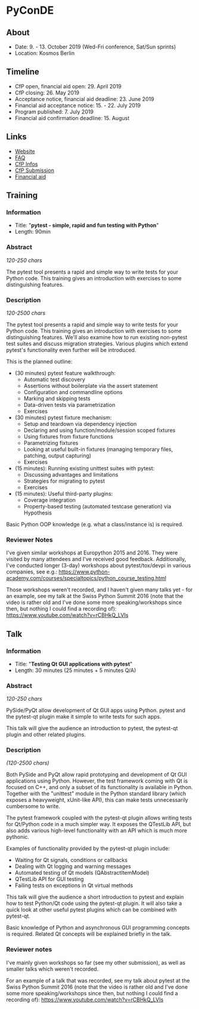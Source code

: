 # PyConDE

## About

- Date: 9. - 13. October 2019 (Wed-Fri conference, Sat/Sun sprints)
- Location: Kosmos Berlin

## Timeline

- CfP open, financial aid open: 29. April 2019
- CfP closing: 26. May 2019
- Acceptance notice, financial aid deadline: 23. June 2019
- Financial aid acceptance notice: 15. - 22. July 2019
- Program published: 7. July 2019
- Financial aid confirmation deadline: 15. August

## Links

- [Website](https://de.pycon.org/)
- [FAQ](https://de.pycon.org/frequently-asked-questions/)
- [CfP Infos](https://de.pycon.org/call-for-proposals/)
- [CfP Submission](https://pretalx.com/pyconde-pydata-berlin-2019/cfp)
- [Financial aid](https://de.pycon.org/financial-aid/)

## Training
### Information

- Title: "**pytest - simple, rapid and fun testing with Python**"
- Length: 90min

### Abstract

*120-250 chars*

The pytest tool presents a rapid and simple way to write tests for your Python
code. This training gives an introduction with exercises to some distinguishing
features.

### Description

*120-2500 chars*

The pytest tool presents a rapid and simple way to write tests for your Python
code. This training gives an introduction with exercises to some
distinguishing features. We'll also examine how to run existing non-pytest test
suites and discuss migration strategies. Various plugins which extend pytest's
functionality even further will be introduced.

This is the planned outline:

- (30 minutes) pytest feature walkthrough:
  * Automatic test discovery
  * Assertions without boilerplate via the assert statement
  * Configuration and commandline options
  * Marking and skipping tests
  * Data-driven tests via parametrization
  * Exercises
- (30 minutes) pytest fixture mechanism:
  * Setup and teardown via dependency injection
  * Declaring and using function/module/session scoped fixtures
  * Using fixtures from fixture functions
  * Parametrizing fixtures
  * Looking at useful built-in fixtures (managing temporary files, patching, output capturing)
  * Exercises
- (15 minutes): Running existing unittest suites with pytest:
  * Discussing advantages and limitations
  * Strategies for migrating to pytest
  * Exercises
- (15 minutes): Useful third-party plugins:
  * Coverage integration
  * Property-based testing (automated testcase generation) via Hypothesis

Basic Python OOP knowledge (e.g. what a class/instance is) is required.

### Reviewer Notes

I've given similar workshops at Europython 2015 and 2016. They were visited by
many attendees and I've received good feedback. Additionally, I've conducted
longer (3-day) workshops about pytest/tox/devpi in various companies, see e.g.:
https://www.python-academy.com/courses/specialtopics/python_course_testing.html

Those workshops weren't recorded, and I haven't given many talks yet - for an
example, see my talk at the Swiss Python Summit 2016 (note that the video is
rather old and I've done some more speaking/workshops since then, but nothing I
could find a recording of):
https://www.youtube.com/watch?v=rCBHkQ_LVIs

## Talk
### Information

- Title: "**Testing Qt GUI applications with pytest**"
- Length: 30 minutes (25 minutes + 5 minutes Q/A)

### Abstract

*120-250 chars*

PySide/PyQt allow development of Qt GUI apps using Python. pytest
and the pytest-qt plugin make it simple to write tests for such apps.

This talk will give the audience an introduction to pytest, the pytest-qt
plugin and other related plugins.

### Description

*(120-2500 chars)*

Both PySide and PyQt allow rapid prototyping and development of Qt GUI applications
using Python. However, the test framework coming with Qt is focused on C++, and
only a subset of its functionality is available in Python. Together with the
"unittest" module in the Python standard library (which exposes a heavyweight,
xUnit-like API), this can make tests unnecessarily cumbersome to write.

The pytest framework coupled with the pytest-qt plugin allows writing tests for
Qt/Python code in a much simpler way. It exposes the QTestLib API, but also adds
various high-level functionality with an API which is much more pythonic.

Examples of functionality provided by the pytest-qt plugin include:

- Waiting for Qt signals, conditions or callbacks
- Dealing with Qt logging and warning messages
- Automated testing of Qt models (QAbstractItemModel)
- QTestLib API for GUI testing
- Failing tests on exceptions in Qt virtual methods

This talk will give the audience a short introduction to pytest and explain how
to test Python/Qt code using the pytest-qt plugin. It will also take a quick
look at other useful pytest plugins which can be combined with pytest-qt.

Basic knowledge of Python and asynchronous GUI programming concepts is required.
Related Qt concepts will be explained briefly in the talk.

### Reviewer notes

I've mainly given workshops so far (see my other submission), as well as smaller
talks which weren't recorded.

For an example of a talk that was recorded, see my talk about pytest at the
Swiss Python Summit 2016 (note that the video is rather old and I've done some
more speaking/workshops since then, but nothing I could find a recording of):
https://www.youtube.com/watch?v=rCBHkQ_LVIs
